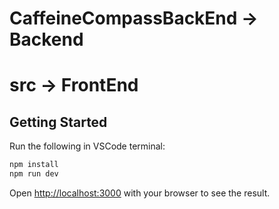# CaffeineCompassBackEnd -> Backend
# src -> FrontEnd

## Getting Started

Run the following in VSCode terminal:

```bash
npm install
npm run dev
```

Open [http://localhost:3000](http://localhost:3000) with your browser to see the result.
